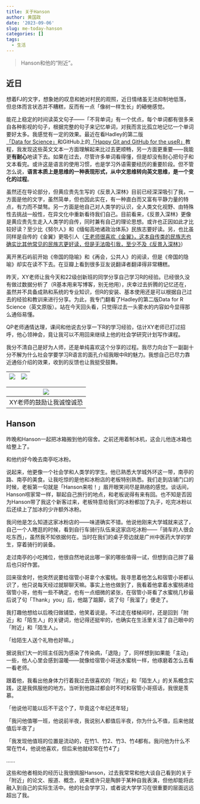 ```yaml
---
title: 关于Hanson
author: 黄国政
date: '2023-09-06'
slug: me-today-hanson
categories: []
tags:
  - 生活
---
```


> Hanson和他的“附近”。

<!--more-->

## 近日

想着FJ的文字，想象她的叹息和她对村民的观照，近日情绪虽无法抑制地低落，但总体而言状态并不糟糕，反而有一点「像树一样生长」的~~错觉~~感觉。

能花上稳定的时间读英文句子——「不背单词」有一个优点，每个单词都有很多来自各种影视的句子，根据完整的句子来记忆单词，对我而言比孤立地记忆一个单词要好太多。我感觉有一定的效果。最近在看Hadley的第二版[「Data for Science」](https://r4ds.hadley.nz/)和GitHub上的[「Happy Git and GitHub for the useR」](https://happygitwithr.com/)教程，我发现这些英文文本一方面理解起来比过去更顺畅，另一方面更重要——我能更**有耐心**地读下去。如果在过去，尽管许多单词看得懂，但是却没有耐心把句子和文本看完。或许这是语言的使用习惯，也是学习外语需要经历的重要阶段。但不管怎么说，**语言本质上是思维的一种表现形式，从中文思维转向英文思维，是一个变化的过程**。

虽然还在导论部分，但黄应贵先生写的《反景入深林》目前已经深深吸引了我，一方面是他的文字，虽然简单，但也因此实在，有一种直白而又富有平静力量的特点，有力而不桀骜。另一方面是他自己对人类学的认识，全人类文化视野、由特殊性去挑战一般性，在异文化中重新看待我们自己。目前看来，《反景入深林》更像是黄应贵先生走入人类学的自传，同时兼有自己的理论思想。或许也正因如此才比较好读？至少比《努尔人》和《缅甸高地诸政治体系》民族志要好读。另，也比虽同样是自传的《金翼》更吸引人（<u>王老师很喜欢《金翼》，这本自传类的民族志也确实比其他常见的民族志更好读，但是无法吸引我，至少不及《反景入深林》</u>）

离开黑石屿前开始《帝国的隐喻》和《再会，公共人》的阅读，但是《帝国的隐喻》却实在读不下去。在豆瓣上看到很多豆友说翻译者翻译得非常糟糕。

昨天，XY老师让我今天和22级创新班的同学分享自己学习R的经验。已经很久没有做过数据分析了（R基本用来写博客，别无他用），庆幸过去折腾的记忆还在，虽然并不具备成熟和系统的专业知识，但R的安装、基本使用还是可以根据自己过去的经验和教训来进行分享。为此，我专门翻看了Hadley的第二版Data for R Science（英文原版）。站在今天回头看，只觉得过去一头雾水的内容如今显得那么通俗易懂。

QP老师通情达理，课间和他说去分享一下R的学习经验，估计XY老师已打过招呼，他心领神会，竟让我可以不用回来继续上他的社会学研究计划写作课程。

我分不清自己是好为人师，还是单纯喜欢这个分享的过程。我尽力向台下一副副十分不解为什么社会学要学习R语言的面孔介绍我眼中R的魅力。我想自己已尽力靠近通俗介绍的效果，收到的反馈也让我挺受鼓舞。

|![](https://cdn.jsdelivr.net/gh/residualsun1/blog-static/images/2023/09/09-06-feedback1.jpg)|![](https://cdn.jsdelivr.net/gh/residualsun1/blog-static/images/2023/09/09-06-feedback2.jpg)|
|:-:|:-:|

|![](https://cdn.jsdelivr.net/gh/residualsun1/blog-static/images/2023/09/09-06-feedback3.jpg)|
|:-:|
|XY老师的鼓励让我诚惶诚恐|

## Hanson

昨晚和Hanson一起把冰箱搬到他的宿舍。之前还用着制冰机，这会儿他连冰箱也给整上了。

和他约好今晚去南亭吃冰粉。

说起来，他更像一个社会学和人类学的学生。他已熟悉大学城外环这一带，南亭的路、南亭的美食。让我吃惊的是他和冰粉店的老板特别熟悉。我们走到店铺门口的时候，老板第一句就是「Hanson来啦！」眉开眼笑间尽是熟络的感觉。谈话间，Hanson唠家常一样，聊起自己旅行的地点，和老板说得有来有回。也不知是否因为Hanson带了我这个新客过来，老板特意给我们的冰粉都加了丸子，吃完冰粉以后还续上了加冰的少许额外冰粉。

我问他是怎么知道这家冰粉店的——味道确实不错。他说他刚来大学城就来这了，自己一个人瞎逛的时候，看到自行车骑行队伍来这家店吃冰粉——「骑车的人很会吃东西」，虽然我不知依据何在。当时在我们的桌子旁边就是广州中医药大学的学生，穿着骑行的装备。

走过南亭的小吃摊位，他很自然地说出哪一家的哪些值得一试，但想到自己胖了最后也只好作罢。

回来宿舍时，他突然说要给宿管小哥拿个水蜜桃。我寻思着他怎么和宿管小哥都认识了，他只说每天经过就聊聊天嘛。事实上他也做到了，我看着他拿着水蜜桃递给宿管小哥，他有一些不确定，也有一点细微的紧张，在宿管小哥看了水蜜桃几秒最后说了句「Thank」you」后，他踮了踮脚，说了句「我溜了」便走了。

我打趣他想给以后晚归做铺垫，他笑着说是。不过走在楼梯间时，还是回到「附近」和「陌生人」的关键词，他记得还挺牢的，也确实在生活里关注了自己眼中的「附近」和「陌生人」。

「给陌生人送个礼物也好嘛。」

据说我们大一的班主任因为感染了传染病，「退隐」了，同样想到如果能「主动」一些，他人心里会感到温暖——就像给宿管小哥送水蜜桃一样，他琢磨着怎么去看一看老师。

跟着他，我看出他身体力行着我过去很喜欢的「附近」和「陌生人」的关系概念实践，这是我佩服他的地方。当听到他路过都会时不时和宿管小哥搭话，我很是羡慕。

「他说他可能以后不干这个了，毕竟这个年纪还年轻」

「我问他值哪一班，他说前半夜，我说别人都值后半夜，你为什么不值，后来他就值后半夜了」

「我发现他值班的位置是流动的，在竹1、竹2、竹3、竹4都有。我问他为什么不常在竹4，他说他喜欢，但后来他就经常在竹4了」

……

这些和他者相处的经历让我很佩服Hanson，过去我常常和他大谈自己看到的关于「附近」的论文、报道、概念，说来或许只是陶醉于某种自我表演，但他却能将此融入到自己的实际生活中。他的社会学学习，或者说大学学习在很重要的层面远远超出了我。